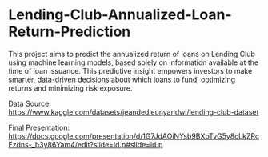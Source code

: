 # Lending-Club-Annualized-Loan-Return-Prediction
This project aims to predict the annualized return of loans on Lending Club using machine learning models, based solely on information available at the time of loan issuance. This predictive insight empowers investors to make smarter, data-driven decisions about which loans to fund, optimizing returns and minimizing risk exposure.

Data Source: https://www.kaggle.com/datasets/jeandedieunyandwi/lending-club-dataset

Final Presentation: https://docs.google.com/presentation/d/1G7JdAOiNYsb9BXbTvG5y8cLkZRcEzdns-_h3y86Yam4/edit?slide=id.p#slide=id.p
